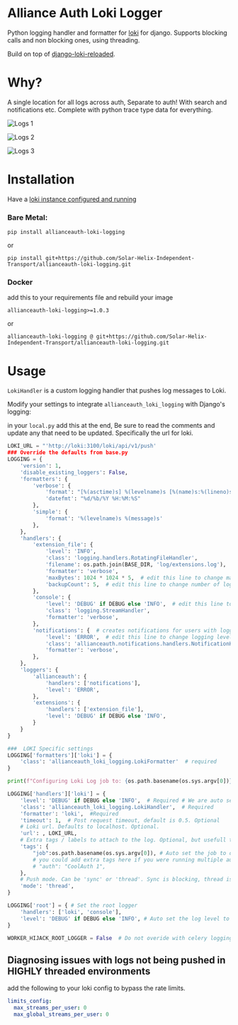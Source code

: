 # Alliance Auth Loki Logger

Python logging handler and formatter for [loki](https://grafana.com/oss/loki/)
for django. Supports blocking calls and non blocking ones, using threading.

Build on top of [django-loki-reloaded](https://github.com/zepc007/django-loki).

# Why?

A single location for all logs across auth, Separate to auth! With search and notifications etc. Complete with python trace type data for everything.

![Logs 1](https://i.imgur.com/rYUsSDy.png)

![Logs 2](https://i.imgur.com/maTS2qQ.png)

![Logs 3](https://i.imgur.com/YS5pJiX.png)

# Installation

Have a [loki instance configured and running](https://github.com/grafana/loki)

### Bare Metal:

```shell
pip install allianceauth-loki-logging
```

or

```shell
pip install git+https://github.com/Solar-Helix-Independent-Transport/allianceauth-loki-logging.git
```

### Docker

add this to your requirements file and rebuild your image

```
allianceauth-loki-logging>=1.0.3
```

or

```
allianceauth-loki-logging @ git+https://github.com/Solar-Helix-Independent-Transport/allianceauth-loki-logging.git
```

# Usage

`LokiHandler` is a custom logging handler that pushes log messages to Loki.

Modify your settings to integrate `allianceauth_loki_logging` with Django's logging:

in your `local.py` add this at the end, Be sure to read the comments and update any that need to be updated. Specifically the url for loki.

```python
LOKI_URL = "'http://loki:3100/loki/api/v1/push'
### Override the defaults from base.py
LOGGING = {
    'version': 1,
    'disable_existing_loggers': False,
    'formatters': {
        'verbose': {
            'format': "[%(asctime)s] %(levelname)s [%(name)s:%(lineno)s] %(message)s",
            'datefmt': "%d/%b/%Y %H:%M:%S"
        },
        'simple': {
            'format': '%(levelname)s %(message)s'
        },
    },
    'handlers': {
        'extension_file': {
            'level': 'INFO',
            'class': 'logging.handlers.RotatingFileHandler',
            'filename': os.path.join(BASE_DIR, 'log/extensions.log'),
            'formatter': 'verbose',
            'maxBytes': 1024 * 1024 * 5,  # edit this line to change max log file size
            'backupCount': 5,  # edit this line to change number of log backups
        },
        'console': {
            'level': 'DEBUG' if DEBUG else 'INFO',  # edit this line to change logging level to console
            'class': 'logging.StreamHandler',
            'formatter': 'verbose',
        },
        'notifications': {  # creates notifications for users with logging_notifications permission
            'level': 'ERROR',  # edit this line to change logging level to notifications
            'class': 'allianceauth.notifications.handlers.NotificationHandler',
            'formatter': 'verbose',
        },
    },
    'loggers': {
        'allianceauth': {
            'handlers': ['notifications'],
            'level': 'ERROR',
        },
        'extensions': {
            'handlers': ['extension_file'], 
            'level': 'DEBUG' if DEBUG else 'INFO',
        }
    }
}

###  LOKI Specific settings
LOGGING['formatters']['loki'] = {
    'class': 'allianceauth_loki_logging.LokiFormatter'  # required
}

print(f"Configuring Loki Log job to: {os.path.basename(os.sys.argv[0])}")

LOGGING['handlers']['loki'] = {
    'level': 'DEBUG' if DEBUG else 'INFO',  # Required # We are auto setting the log level to only record debug when in debug.
    'class': 'allianceauth_loki_logging.LokiHandler',  # Required
    'formatter': 'loki',  #Required
    'timeout': 1,  # Post request timeout, default is 0.5. Optional
    # Loki url. Defaults to localhost. Optional.
    'url': , LOKI_URL,
    # Extra tags / labels to attach to the log. Optional, but usefull to differentiate instances.
    'tags': {
        "job":os.path.basename(os.sys.argv[0]), # Auto set the job to differentiate between celery, gunicorn, manage.py etc.
        # you could add extra tags here if you were running multiple auths and needed to be able to tell them apart in a single loki instance eg:
        # "auth": "CoolAuth 1",
    }, 
    # Push mode. Can be 'sync' or 'thread'. Sync is blocking, thread is non-blocking. Defaults to sync. Optional.
    'mode': 'thread',
}

LOGGING['root'] = { # Set the root logger
    'handlers': ['loki', 'console'],
    'level': 'DEBUG' if DEBUG else 'INFO', # Auto set the log level to only record debug when in debug
}

WORKER_HIJACK_ROOT_LOGGER = False  # Do not overide with celery logging.
```

## Diagnosing issues with logs not being pushed in HIGHLY threaded environments

add the following to your loki config to bypass the rate limits.

```yaml
limits_config:
  max_streams_per_user: 0
  max_global_streams_per_user: 0
```